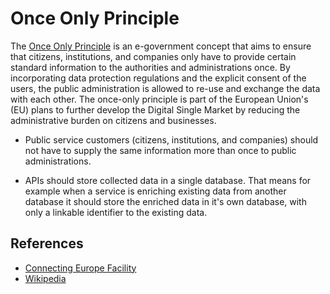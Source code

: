 # Once Only Principle

The [Once Only Principle] is an e-government concept that aims to ensure that
citizens, institutions, and companies only have to provide certain standard
information to the authorities and administrations once. By incorporating data
protection regulations and the explicit consent of the users, the public
administration is allowed to re-use and exchange the data with each other. The
once-only principle is part of the European Union's (EU) plans to further develop
the Digital Single Market by reducing the administrative burden on citizens and
businesses.

- Public service customers (citizens, institutions, and companies) should not
  have to supply the same information more than once to public administrations.

- APIs should store collected data in a single database. That means for example
  when a service is enriching existing data from another database it should store
  the enriched data in it's own database, with only a linkable identifier to the
  existing data.

## References

- [Connecting Europe Facility](https://ec.europa.eu/cefdigital/wiki/display/CEFDIGITAL/Once+Only+Principle)
- [Wikipedia](https://en.wikipedia.org/wiki/Once-only_principle)

[Once Only Principle]: https://ec.europa.eu/cefdigital/wiki/display/CEFDIGITAL/Once+Only+Principle
